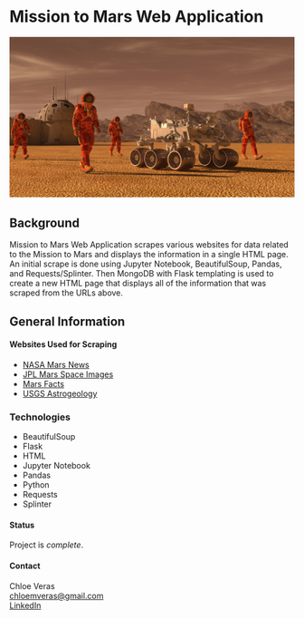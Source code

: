# Mission to Mars Web Application 
![mission_to_mars](https://github.com/cveras33/web-scraping-challenge/blob/main/Images/mission_to_mars.png)

## Background ##
Mission to Mars Web Application scrapes various websites for data related to the Mission to Mars and displays the information in a single HTML page. An initial scrape is done using Jupyter Notebook, BeautifulSoup, Pandas, and Requests/Splinter. Then MongoDB with Flask templating is used to create a new HTML page that displays all of the information that was scraped from the URLs above.

## General Information ##

#### Websites Used for Scraping #### 
* [NASA Mars News](https://mars.nasa.gov/news/?page=0&per_page=40&order=publish_date+desc%2Ccreated_at+desc&search=&category=19%2C165%2C184%2C204&blank_scope=Latest)
* [JPL Mars Space Images](https://www.jpl.nasa.gov/spaceimages/?search=&category=Mars)
* [Mars Facts](https://space-facts.com/mars/)
* [USGS Astrogeology](https://astrogeology.usgs.gov/search/results?q=hemisphere+enhanced&k1=target&v1=Mars)

### Technologies ###
* BeautifulSoup
* Flask
* HTML 
* Jupyter Notebook
* Pandas
* Python
* Requests
* Splinter

#### Status #### 
Project is *complete*. 

#### Contact ####
Chloe Veras  
chloemveras@gmail.com  
[LinkedIn](https://www.linkedin.com/in/chloeveras/)

